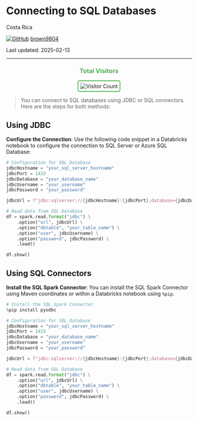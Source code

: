 # Connecting to SQL Databases

Costa Rica

[![GitHub](https://img.shields.io/badge/--181717?logo=github&logoColor=ffffff)](https://github.com/)
[brown9804](https://github.com/brown9804)

Last updated: 2025-02-13

----------

<div align="center">
  <h3 style="color: #4CAF50;">Total Visitors</h3>
  <img src="https://profile-counter.glitch.me/brown9804/count.svg" alt="Visitor Count" style="border: 2px solid #4CAF50; border-radius: 5px; padding: 5px;"/>
</div>

> You can connect to SQL databases using JDBC or SQL connectors. Here are the steps for both methods:

## **Using JDBC**

**Configure the Connection**: Use the following code snippet in a Databricks notebook to configure the connection to SQL Server or Azure SQL Database:

```python
# Configuration for SQL Database
jdbcHostname = "your_sql_server_hostname"
jdbcPort = 1433
jdbcDatabase = "your_database_name"
jdbcUsername = "your_username"
jdbcPassword = "your_password"

jdbcUrl = f"jdbc:sqlserver://{jdbcHostname}:{jdbcPort};database={jdbcDatabase}"

# Read data from SQL Database
df = spark.read.format("jdbc") \
    .option("url", jdbcUrl) \
    .option("dbtable", "your_table_name") \
    .option("user", jdbcUsername) \
    .option("password", jdbcPassword) \
    .load()

df.show()
```

## **Using SQL Connectors**

**Install the SQL Spark Connector**: You can install the SQL Spark Connector using Maven coordinates or within a Databricks notebook using `%pip`.

```python
# Install the SQL Spark Connector
%pip install pyodbc

# Configuration for SQL Database
jdbcHostname = "your_sql_server_hostname"
jdbcPort = 1433
jdbcDatabase = "your_database_name"
jdbcUsername = "your_username"
jdbcPassword = "your_password"

jdbcUrl = f"jdbc:sqlserver://{jdbcHostname}:{jdbcPort};database={jdbcDatabase}"

# Read data from SQL Database
df = spark.read.format("jdbc") \
    .option("url", jdbcUrl) \
    .option("dbtable", "your_table_name") \
    .option("user", jdbcUsername) \
    .option("password", jdbcPassword) \
    .load()

df.show()
```

